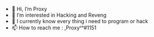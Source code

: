 - 👋 Hi, I’m Proxy
- 👀 I’m interested in Hacking and Reveng 
- 🌱 I currently know every thing i need to program or hack
- 📫 How to reach me : ,Proxyᴾˣ#1151
